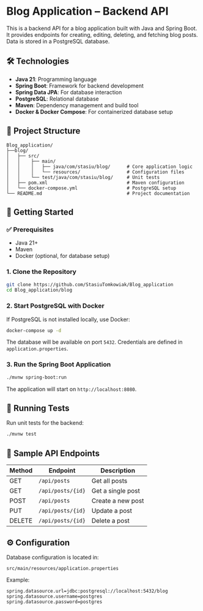 # Blog Application – Backend API

This is a backend API for a blog application built with Java and Spring Boot. It provides endpoints for creating, editing, deleting, and fetching blog posts. Data is stored in a PostgreSQL database.

## 🛠 Technologies

- **Java 21**: Programming language
- **Spring Boot**: Framework for backend development
- **Spring Data JPA**: For database interaction
- **PostgreSQL**: Relational database
- **Maven**: Dependency management and build tool
- **Docker & Docker Compose**: For containerized database setup

## 📁 Project Structure

```
Blog_application/
├──blog/
│   ├── src/
│   │    ├── main/
│   │    │   ├── java/com/stasiu/blog/      # Core application logic
│   │    │   └── resources/                 # Configuration files
│   │    └── test/java/com/stasiu/blog/     # Unit tests
│   ├── pom.xml                             # Maven configuration
│   └── docker-compose.yml                  # PostgreSQL setup
└── README.md                               # Project documentation
```

## 🚀 Getting Started

### ✅ Prerequisites

- Java 21+
- Maven
- Docker (optional, for database setup)

### 1. Clone the Repository

```bash
git clone https://github.com/StasiuTomkowiak/Blog_application
cd Blog_application/blog
```

### 2. Start PostgreSQL with Docker

If PostgreSQL is not installed locally, use Docker:

```bash
docker-compose up -d
```

The database will be available on port `5432`. Credentials are defined in `application.properties`.

### 3. Run the Spring Boot Application

```bash
./mvnw spring-boot:run
```

The application will start on `http://localhost:8080`.

## 🧪 Running Tests

Run unit tests for the backend:

```bash
./mvnw test
```

## 📌 Sample API Endpoints

| Method | Endpoint            | Description             |
|--------|---------------------|-------------------------|
| GET    | `/api/posts`        | Get all posts           |
| GET    | `/api/posts/{id}`   | Get a single post       |
| POST   | `/api/posts`        | Create a new post       |
| PUT    | `/api/posts/{id}`   | Update a post           |
| DELETE | `/api/posts/{id}`   | Delete a post           |

## ⚙️ Configuration

Database configuration is located in:

```
src/main/resources/application.properties
```

Example:

```properties
spring.datasource.url=jdbc:postgresql://localhost:5432/blog
spring.datasource.username=postgres
spring.datasource.password=postgres
```
